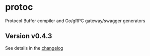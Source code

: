 # protoc
Protocol Buffer compiler and Go/gRPC gateway/swagger generators

## Version v0.4.3

See details in the [changelog](docs/CHANGELOG.md)

